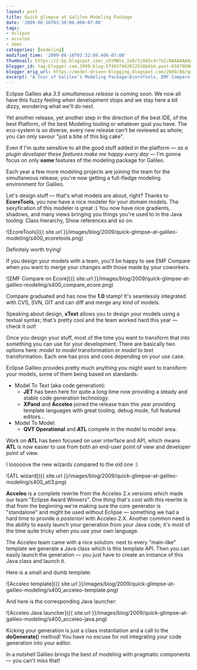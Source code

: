 ```yaml
---
layout: post
title: Quick glimpse at Galileo Modeling Package
date: '2009-06-16T03:30:00.000-07:00'
tags:
- eclipse
- acceleo
- obeo
categories: [modeling]
modified_time: '2009-06-16T01:32:09.406-07:00'
thumbnail: https://2.bp.blogspot.com/_u5tMWln_Ie8/SjOA5c4r7oI/AAAAAAAAAJo/25e-VYWfvW4/s72-c/ecoretools.png
blogger_id: tag:blogger.com,1999:blog-5749374620125186414.post-6597968654399650768
blogger_orig_url: https://model-driven-blogging.blogspot.com/2009/06/quick-glimpse-at-galileo-modeling.html
excerpt: "A tour of Galileo’s Modeling Package—EcoreTools, EMF Compare, Xtext, Acceleo—for Eclipse users evaluating what’s new and useful right now."
---
```


Eclipse Galileo aka _3.5 simultaneous release_ is coming soon. We now all have this fuzzy feeling when development stops and we stay here a bit dizzy, wondering what we'll do next.

Yet another release, yet another step in the direction of the best IDE, of the best Platform, of the best Modeling tooling or whatever goal you have. The eco-system is so diverse, every new release can't be reviewed as whole; you can only savour "just a bite of this big cake".

Even if I'm quite sensitive to all the good stuff added in the platform — _as a plugin developer these features make me happy every day_ — I'm gonna focus on only **some** features of the modeling package for Galileo.

Each year a few more modeling projects are joining the team for the simultaneous release; you're now getting a full-fledge modeling environment for Galileo.

Let's design stuff — that's what models are about, right? Thanks to **EcoreTools**, you now have a nice modeler for your domain models. The sexyfication of this modeler is great :) You now have nice gradients, shadows, and many views bringing you things you're used to in the Java tooling: Class hierarchy, Show references and so on.

![EcoreTools]({{ site.url }}/images/blog/2009/quick-glimpse-at-galileo-modeling/s400_ecoretools.png)

Definitely worth trying!

If you design your models with a team, you'll be happy to see EMF Compare when you want to merge your changes with those made by your coworkers.

![EMF Compare on Ecore]({{ site.url }}/images/blog/2009/quick-glimpse-at-galileo-modeling/s400_compare_ecore.png)

Compare graduated and has now the **1.0** stamp! It's seamlessly integrated with CVS, SVN, GIT and can diff and merge any kind of models.

Speaking about design, **xText** allows you to design your models using a textual syntax; that's pretty cool and the team worked hard this year — check it out!

Once you design your stuff, most of the time you want to transform that into something you can use for your development. There are basically two options here: _model to model_ transformation or _model to text_ transformation. Each one has pros and cons depending on your use case.

Eclipse Galileo provides pretty much anything you might want to transform your models, some of them being based on standards:

- Model To Text (aka code generation):
  - **JET** has been here for quite a long time now providing a steady and stable code generation technology.
  - **XPand** and **Acceleo** joined the release train this year providing template languages with great tooling, debug mode, full featured editors...
- Model To Model:
  - **QVT Operational** and **ATL** compete in the model to model area.

Work on **ATL** has been focused on user interface and API, which means **ATL** is now easier to use from both an end-user point of view and developer point of view.

I looooove the new wizards compared to the old one :)

![ATL wizard]({{ site.url }}/images/blog/2009/quick-glimpse-at-galileo-modeling/s400_atl3.png)

**Acceleo** is a complete rewrite from the Acceleo 2.x versions which made our team "Eclipse Award Winners". One thing that's cool with this rewrite is that from the beginning we're making sure the core generator is "standalone" and might be used without Eclipse — something we had a hard time to provide _a posteriori_ with Acceleo 2.X. Another common need is the ability to easily launch your generation from your Java code; it's most of the time quite tricky when you use your own language.

The Acceleo team came with a nice solution: next to every "main-like" template we generate a Java class which is this template API. Then you can easily launch the generation — you just have to create an instance of this Java class and launch it.

Here is a small and dumb template:

![Acceleo template]({{ site.url }}/images/blog/2009/quick-glimpse-at-galileo-modeling/s400_acceleo-template.png)

And here is the corresponding Java launcher:

![Acceleo Java launcher]({{ site.url }}/images/blog/2009/quick-glimpse-at-galileo-modeling/s400_acceleo-java.png)

Kicking your generation is just a class instantiation and a call to the **doGenerate(**) method! You have no excuse for not integrating your code generation into your editor.

In a nutshell Galileo brings the best of modeling with pragmatic components — you can't miss that!
